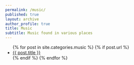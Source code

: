 ```yaml
---
permalink: /music/
published: true
layout: archive
author_profile: true
title: Music
subtitle: Music found in various places
---
```


<ul>
  {% for post in site.categories.music %}
    {% if post.url %}
        <li><a href="{{ post.url }}">{{ post.title }}</a></li>
    {% endif %}
  {% endfor %}
</ul>
